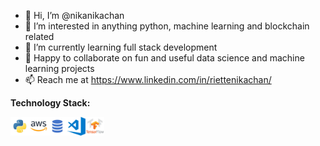 - 👋 Hi, I’m @nikanikachan
- 👀 I’m interested in anything python, machine learning and blockchain related
- 🌱 I’m currently learning full stack development
- 💞️ Happy to collaborate on fun and useful data science and machine learning projects
- 📫 Reach me at https://www.linkedin.com/in/riettenikachan/


**Technology Stack:**

<img align="left" alt="python" width="30px" src="https://raw.githubusercontent.com/github/explore/80688e429a7d4ef2fca1e82350fe8e3517d3494d/topics/python/python.png" /> <img align="left" alt="aws" width="30px" src="https://raw.githubusercontent.com/github/explore/fbceb94436312b6dacde68d122a5b9c7d11f9524/topics/aws/aws.png" /> <img align="left" alt="sql" width="30px" src="https://raw.githubusercontent.com/github/explore/80688e429a7d4ef2fca1e82350fe8e3517d3494d/topics/sql/sql.png" /> <img align="left" alt="sql" width="30px" src="https://raw.githubusercontent.com/github/explore/80688e429a7d4ef2fca1e82350fe8e3517d3494d/topics/visual-studio-code/visual-studio-code.png" /> <img align="left" alt="sql" width="30px" src="https://raw.githubusercontent.com/github/explore/78df643247d429f6cc873026c0622819ad797942/topics/tensorflow/tensorflow.png" />





<!---
nikanikachan/nikanikachan is a ✨ special ✨ repository because its `README.md` (this file) appears on your GitHub profile.
You can click the Preview link to take a look at your changes.
--->
